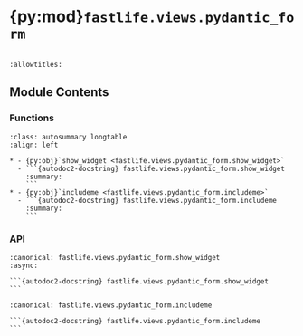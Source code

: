 # {py:mod}`fastlife.views.pydantic_form`

```{py:module} fastlife.views.pydantic_form
```

```{autodoc2-docstring} fastlife.views.pydantic_form
:allowtitles:
```

## Module Contents

### Functions

````{list-table}
:class: autosummary longtable
:align: left

* - {py:obj}`show_widget <fastlife.views.pydantic_form.show_widget>`
  - ```{autodoc2-docstring} fastlife.views.pydantic_form.show_widget
    :summary:
    ```
* - {py:obj}`includeme <fastlife.views.pydantic_form.includeme>`
  - ```{autodoc2-docstring} fastlife.views.pydantic_form.includeme
    :summary:
    ```
````

### API

````{py:function} show_widget(typ: str, reg: fastlife.config.registry.Registry, request: fastapi.Request, title: typing.Optional[str] = Query(None), name: typing.Optional[str] = Query(None), token: typing.Optional[str] = Query(None), removable: bool = Query(False)) -> fastapi.Response
:canonical: fastlife.views.pydantic_form.show_widget
:async:

```{autodoc2-docstring} fastlife.views.pydantic_form.show_widget
```
````

````{py:function} includeme(config: fastlife.Configurator) -> None
:canonical: fastlife.views.pydantic_form.includeme

```{autodoc2-docstring} fastlife.views.pydantic_form.includeme
```
````
